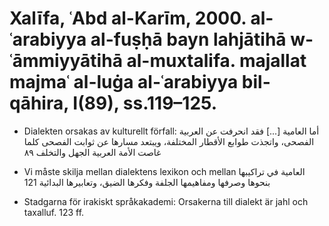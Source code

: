 # Xalīfa, ʿAbd al-Karīm, 2000. al-ʿarabiyya al-fuṣḥā bayn lahjātihā w-ʿāmmiyyātihā al-muxtalifa.  majallat majmaʿ al-luġa al-ʿarabiyya bil-qāhira, I(89), ss.119–125.

- Dialekten orsakas av kulturellt förfall: أما العامية [...] فقد انحرفت عن العربية الفصحى، واتجذت طوابع الأقطار المختلفة، ويبتعد مسارها عن ثوابت الفصحى كلما غاصت الأمة العربية الجهل والتخلف ٨٩

- Vi måste skilja mellan dialektens lexikon och mellan العامية في تراكيبها بنحوها وصرفها ومفاهيمها الجلفة وفكرها الضيق، وتعابيرها البدائية 121

- Stadgarna för irakiskt språkakademi: Orsakerna till dialekt är jahl och taxalluf. 123 ff. 

